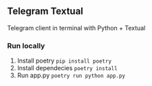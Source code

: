## Telegram Textual
Telegram client in terminal with Python + Textual

### Run locally
1. Install poetry
    `pip install poetry`
2. Install dependecies
   `poetry install`
3. Run app.py
   `poetry run python app.py`

